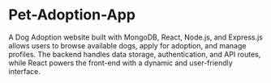 # Pet-Adoption-App
A Dog Adoption website built with MongoDB, React, Node.js, and Express.js allows users to browse available dogs, apply for adoption, and manage profiles. The backend handles data storage, authentication, and API routes, while React powers the front-end with a dynamic and user-friendly interface.
